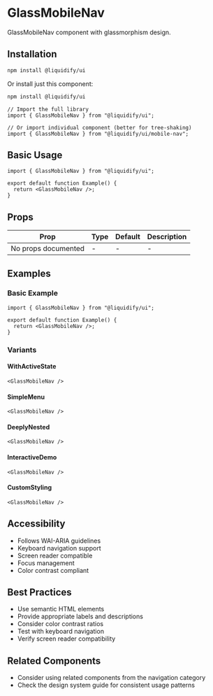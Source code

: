 # GlassMobileNav

GlassMobileNav component with glassmorphism design.

## Installation

```bash
npm install @liquidify/ui
```

Or install just this component:

```bash
npm install @liquidify/ui
```

```tsx
// Import the full library
import { GlassMobileNav } from "@liquidify/ui";

// Or import individual component (better for tree-shaking)
import { GlassMobileNav } from "@liquidify/ui/mobile-nav";
```

## Basic Usage

```tsx
import { GlassMobileNav } from "@liquidify/ui";

export default function Example() {
  return <GlassMobileNav />;
}
```

## Props

| Prop                | Type | Default | Description |
| ------------------- | ---- | ------- | ----------- |
| No props documented | -    | -       | -           |

## Examples

### Basic Example

```tsx
import { GlassMobileNav } from "@liquidify/ui";

export default function Example() {
  return <GlassMobileNav />;
}
```

### Variants

#### WithActiveState

```tsx
<GlassMobileNav />
```

#### SimpleMenu

```tsx
<GlassMobileNav />
```

#### DeeplyNested

```tsx
<GlassMobileNav />
```

#### InteractiveDemo

```tsx
<GlassMobileNav />
```

#### CustomStyling

```tsx
<GlassMobileNav />
```

## Accessibility

- Follows WAI-ARIA guidelines
- Keyboard navigation support
- Screen reader compatible
- Focus management
- Color contrast compliant

## Best Practices

- Use semantic HTML elements
- Provide appropriate labels and descriptions
- Consider color contrast ratios
- Test with keyboard navigation
- Verify screen reader compatibility

## Related Components

- Consider using related components from the navigation category
- Check the design system guide for consistent usage patterns
